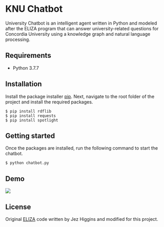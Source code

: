 # KNU Chatbot

University Chatbot is an intelligent agent written in Python and modeled after the ELIZA program that can answer university-related questions for Concordia University using a knowledge graph and natural language processing.

## Requirements

* Python 3.7.7

## Installation

Install the package installer [pip](https://pip.pypa.io/en/stable/). Next, navigate to the root folder of the project and install the required packages.

    $ pip install rdflib
    $ pip install requests
    $ pip install spotlight

## Getting started

Once the packages are installed, run the following command to start the chatbot.

    $ python chatbot.py

## Demo

![](demo.gif)

## License

Original [ELIZA](https://github.com/jezhiggins/eliza.py) code written by Jez Higgins and modified for this project.
